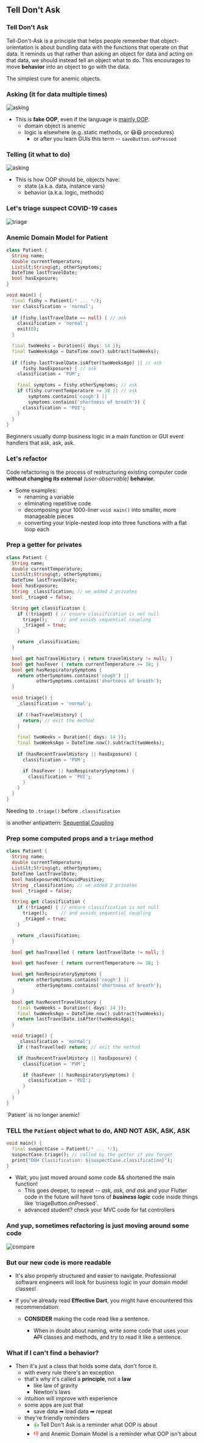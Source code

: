 Tell Don't Ask
--------------



### Tell Don't Ask

Tell-Don't-Ask is a principle that helps people remember that object-orientation is about bundling 
data with the functions that operate on that data. It reminds us that rather than asking an object 
for data and acting on that data, we should instead tell an object what to do. This encourages to 
move **behavior** into an object to go with the data.

The simplest cure for anemic objects.



### Asking (it for data multiple times)

![asking](images/asking.png)

* This is **fake OOP**, even if the language is 
  [mainly OOP](https://en.wikipedia.org/wiki/Object-oriented_programming#OOP_languages). 
  - domain object is anemic
  - logic is elsewhere (e.g. static methods, or 😷😷 procedures)
    + or after you learn GUIs this term -- `saveButton.onPressed`



### Telling (it what to do)

![asking](images/telling.png)

+ This is how OOP should be, objects have:  
  - state (a.k.a. data, instance vars)
  - behavior (a.k.a. logic, methods)



### Let's triage suspect COVID-19 cases

![triage](images/triage.png)


### Anemic Domain Model for Patient

```dart [1-7 | 13 | 21 | 22 | 25 | 26]
class Patient {
  String name;
  double currentTemperature;
  List&lt;String&gt; otherSymptoms;
  DateTime lastTravelDate;
  bool hasExposure;
}

void main() {
  final fishy = Patient(/* ... */);
  var classification = 'normal';
  
  if (fishy.lastTravelDate == null) { // ask
    classification = 'normal';
    exit(0);
  }

  final twoWeeks = Duration({ days: 14 });
  final twoWeeksAgo = DateTime.now().subtract(twoWeeks);
  
  if (fishy.lastTravelDate.isAfter(twoWeeksAgo) || // ask
      fishy.hasExposure) { // ask
    classification = 'PUM';

    final symptoms = fishy.otherSymptoms; // ask
    if (fishy.currentTemperature >= 38 || // ask
        symptoms.contains('cough') ||
        symptoms.contains('shortness of breath')) {
      classification = 'PUI';
    }
  }
}
```

Beginners usually dump business logic in a main function or GUI event handlers that ask, ask, ask.



### Let's refactor

Code refactoring is the process of restructuring existing computer code **without changing its 
external** _(user-observable)_ **behavior.**  
* Some examples:
  - renaming a variable
  - eliminating repetitive code
  - decomposing your 1000-liner `void main()` into smaller, more manageable pieces
  - converting your triple-nested loop into three functions with a flat loop each



### Prep a getter for privates

```dart [7-8 | 10-17]
class Patient {
  String name;
  double currentTemperature;
  List&lt;String&gt; otherSymptoms;
  DateTime lastTravelDate;
  bool hasExposure;
  String _classification; // we added 2 privates
  bool _triaged = false;

  String get classification { 
    if (!triaged) { // ensure classification is not null
      triage();     // and avoids sequential coupling
      _triaged = true;
    }

    return _classification;
  }

  bool get hasTravelHistory { return travelHistory != null; }
  bool get hasFever { return currentTemperature >= 38; }
  bool get hasRespiratorySymptoms {
    return otherSymptoms.contains('cough') ||
           otherSymptoms.contains('shortness of breath');
  }

  void triage() {
    _classification = 'normal';
    
    if (!hasTravelHistory) {
      return; // exit the method
    }

    final twoWeeks = Duration({ days: 14 });
    final twoWeeksAgo = DateTime.now().subtract(twoWeeks);
    
    if (hasRecentTravelHistory || hasExposure) {
      classification = 'PUM';

      if (hasFever || hasRespiratorySymptoms) {
        classification = 'PUI';
      }
    }
  }
}
```

<span class="fragment">Needing to `.triage()` before `.classification`</span>

<p class="fragment">
  is another antipattern: 
  <a href="https://en.wikipedia.org/wiki/Sequential_coupling">Sequential Coupling</a>
</p>



### Prep some computed props and a `triage` method

```dart [19-32 | 34-45]
class Patient {
  String name;
  double currentTemperature;
  List&lt;String&gt; otherSymptoms;
  DateTime lastTravelDate;
  bool hasExposureWithCovidPositive;
  String _classification; // we added 2 privates
  bool _triaged = false;

  String get classification { 
    if (!triaged) { // ensure classification is not null
      triage();     // and avoids sequential coupling
      _triaged = true;
    }

    return _classification;
  }

  bool get hasTravelled { return lastTravelDate != null; }

  bool get hasFever { return currentTemperature >= 38; }

  bool get hasRespiratorySymptoms {
    return otherSymptoms.contains('cough') ||
           otherSymptoms.contains('shortness of breath');
  }

  bool get hasRecentTravelHistory {
    final twoWeeks = Duration({ days: 14 });
    final twoWeeksAgo = DateTime.now().subtract(twoWeeks);
    return lastTravelDate.isAfter(twoWeeksAgo);
  }

  void triage() {
    _classification = 'normal';    
    if (!hasTravelled) return; // exit the method

    if (hasRecentTravelHistory || hasExposure) {
      classification = 'PUM';

      if (hasFever || hasRespiratorySymptoms) {
        classification = 'PUI';
      }
    }
  }
}
```

<span class="fragment">
  `Patient` is no longer anemic!
</span>


### TELL the `Patient` object what to do, AND NOT ASK, ASK, ASK

```dart
void main() {
  final suspectCase = Patient(/* ... */);
  suspectCase.triage(); // called by the getter if you forget
  print("DOH Classification: ${suspectCase.classification}");
}
```

* Wait, you just moved around some code && shortened the main function! <!--  .element class="fragment -->
  <ul>
    <li class="fragment">
      This goes deeper, to repeat -- <i>ask, ask, and ask</i> and your Flutter code in the future
      will have tons of  <b><i>business logic</i></b> code inside things like 
      `triageButton.onPressed`.
    </li>
    <li class="fragment">
      advanced student?  check your MVC code for fat controllers</small>
    </li>
  </ul>



### And yup, sometimes refactoring is just moving around some code

![compare](images/compare.png)



### But our new code is more readable

+ It's also properly structured and easier to navigate.  Professional software engineers will look 
  for business logic in your domain model classes!

+ If you've already read **Effective Dart**, you might have encountered this recommendation:
  
  - **CONSIDER** making the code read like a sentence.

    * When in doubt about naming, write some code that uses your ~~API~~ classes and methods, and 
      try to read it like a sentence.



### What if I can't find a behavior?

* Then it's just a class that holds some data, don't force it.
  - with every rule there's an exception
  - that's why it's called a **principle**, not a **law**
    + like law of gravity
    + Newton's laws
  - intuition will improve with experience
  - some apps are just that
    + save data ➡ load data ➡ repeat
  - they're friendly reminders
    + <span style="color: green">👍</span> Tell Don't Ask is a reminder what OOP is about
    + <span style="color: red">👎 </span> and Anemic Domain Model is a reminder what OOP isn't about